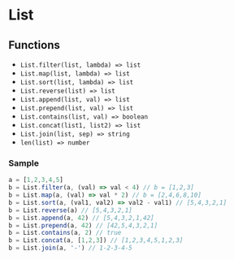 # List

## Functions
* `List.filter(list, lambda) => list`
* `List.map(list, lambda) => list`
* `List.sort(list, lambda) => list`
* `List.reverse(list) => list`
* `List.append(list, val) => list`
* `List.prepend(list, val) => list`
* `List.contains(list, val) => boolean`
* `List.concat(list1, list2) => list`
* `List.join(list, sep) => string`
* `len(list) => number`

### Sample

```js
a = [1,2,3,4,5]
b = List.filter(a, (val) => val < 4) // b = [1,2,3]
b = List.map(a, (val) => val * 2) // b = [2,4,6,8,10]
b = List.sort(a, (val1, val2) => val2 - val1) // [5,4,3,2,1]
b = List.reverse(a) // [5,4,3,2,1]
b = List.append(a, 42) // [5,4,3,2,1,42]
b = List.prepend(a, 42) // [42,5,4,3,2,1]
b = List.contains(a, 2) // true
b = List.concat(a, [1,2,3]) // [1,2,3,4,5,1,2,3]
b = List.join(a, '-') // 1-2-3-4-5
```
